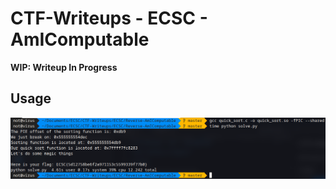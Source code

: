 # CTF-Writeups - ECSC - AmIComputable

**WIP: Writeup In Progress**

## Usage

![usage](./resources/usage.png)
